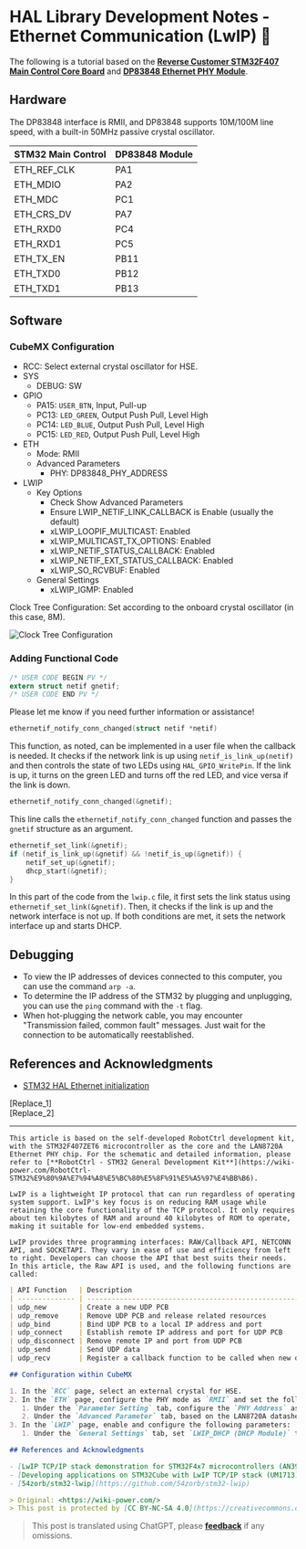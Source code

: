 # HAL Library Development Notes - Ethernet Communication (LwIP) 🚧

The following is a tutorial based on the [**Reverse Customer STM32F407 Main Control Core Board**](https://item.taobao.com/item.htm?spm=a230r.1.14.16.57314534365ZlN&id=569068950037&ns=1&abbucket=4#detail) and [**DP83848 Ethernet PHY Module**](https://item.taobao.com/item.htm?spm=a230r.1.14.1.38df5bd3YTS6rE&id=12873819988&ns=1&abbucket=4#detail).

## Hardware

The DP83848 interface is RMII, and DP83848 supports 10M/100M line speed, with a built-in 50MHz passive crystal oscillator.

| STM32 Main Control | DP83848 Module |
| ------------------ | -------------- |
| ETH_REF_CLK        | PA1            |
| ETH_MDIO           | PA2            |
| ETH_MDC            | PC1            |
| ETH_CRS_DV         | PA7            |
| ETH_RXD0           | PC4            |
| ETH_RXD1           | PC5            |
| ETH_TX_EN          | PB11           |
| ETH_TXD0           | PB12           |
| ETH_TXD1           | PB13           |

## Software

### CubeMX Configuration

- RCC: Select external crystal oscillator for HSE.
- SYS
  - DEBUG: SW
- GPIO
  - PA15: `USER_BTN`, Input, Pull-up
  - PC13: `LED_GREEN`, Output Push Pull, Level High
  - PC14: `LED_BLUE`, Output Push Pull, Level High
  - PC15: `LED_RED`, Output Push Pull, Level High
- ETH
  - Mode: RMII
  - Advanced Parameters
    - PHY: DP83848_PHY_ADDRESS
- LWIP
  - Key Options
    - Check Show Advanced Parameters
    - Ensure LWIP_NETIF_LINK_CALLBACK is Enable (usually the default)
    - xLWIP_LOOPIF_MULTICAST: Enabled
    - xLWIP_MULTICAST_TX_OPTIONS: Enabled
    - xLWIP_NETIF_STATUS_CALLBACK: Enabled
    - xLWIP_NETIF_EXT_STATUS_CALLBACK: Enabled
    - xLWIP_SO_RCVBUF: Enabled
  - General Settings
    - xLWIP_IGMP: Enabled

Clock Tree Configuration: Set according to the onboard crystal oscillator (in this case, 8M).

![Clock Tree Configuration](https://media.wiki-power.com/img/20220702145310.png)

### Adding Functional Code

```c title="main.c"
/* USER CODE BEGIN PV */
extern struct netif gnetif;
/* USER CODE END PV */
```

Please let me know if you need further information or assistance!

```c
ethernetif_notify_conn_changed(struct netif *netif)
```

This function, as noted, can be implemented in a user file when the callback is needed. It checks if the network link is up using `netif_is_link_up(netif)` and then controls the state of two LEDs using `HAL_GPIO_WritePin`. If the link is up, it turns on the green LED and turns off the red LED, and vice versa if the link is down.

```c
ethernetif_notify_conn_changed(&gnetif);
```

This line calls the `ethernetif_notify_conn_changed` function and passes the `gnetif` structure as an argument.

```c title="lwip.c"
ethernetif_set_link(&gnetif);
if (netif_is_link_up(&gnetif) && !netif_is_up(&gnetif)) {
	netif_set_up(&gnetif);
	dhcp_start(&gnetif);
}
```

In this part of the code from the `lwip.c` file, it first sets the link status using `ethernetif_set_link(&gnetif)`. Then, it checks if the link is up and the network interface is not up. If both conditions are met, it sets the network interface up and starts DHCP.

## Debugging

- To view the IP addresses of devices connected to this computer, you can use the command `arp -a`.
- To determine the IP address of the STM32 by plugging and unplugging, you can use the `ping` command with the `-t` flag.
- When hot-plugging the network cable, you may encounter "Transmission failed, common fault" messages. Just wait for the connection to be automatically reestablished.

## References and Acknowledgments

- [STM32 HAL Ethernet initialization](https://blog.naver.com/eziya76/221852430347)

[Replace_1]  
[Replace_2]

---

```
This article is based on the self-developed RobotCtrl development kit, with the STM32F407ZET6 microcontroller as the core and the LAN8720A Ethernet PHY chip. For the schematic and detailed information, please refer to [**RobotCtrl - STM32 General Development Kit**](https://wiki-power.com/RobotCtrl-STM32%E9%80%9A%E7%94%A8%E5%BC%80%E5%8F%91%E5%A5%97%E4%BB%B6).

LwIP is a lightweight IP protocol that can run regardless of operating system support. LwIP's key focus is on reducing RAM usage while retaining the core functionality of the TCP protocol. It only requires about ten kilobytes of RAM and around 40 kilobytes of ROM to operate, making it suitable for low-end embedded systems.

LwIP provides three programming interfaces: RAW/Callback API, NETCONN API, and SOCKETAPI. They vary in ease of use and efficiency from left to right. Developers can choose the API that best suits their needs. In this article, the Raw API is used, and the following functions are called:
```

```markdown
| API Function   | Description                                                         |
| -------------- | ------------------------------------------------------------------- |
| udp_new        | Create a new UDP PCB                                                |
| udp_remove     | Remove UDP PCB and release related resources                        |
| udp_bind       | Bind UDP PCB to a local IP address and port                         |
| udp_connect    | Establish remote IP address and port for UDP PCB                    |
| udp_disconnect | Remove remote IP and port from UDP PCB                              |
| udp_send       | Send UDP data                                                       |
| udp_recv       | Register a callback function to be called when new data is received |

## Configuration within CubeMX

1. In the `RCC` page, select an external crystal for HSE.
2. In the `ETH` page, configure the PHY mode as `RMII` and set the following parameters:
   1. Under the `Parameter Setting` tab, configure the `PHY Address` as `0` (determined by PHYAD0 pin).
   2. Under the `Advanced Parameter` tab, based on the LAN8720A datasheet, configure `PHY special control/status register Offset` as `31`; `PHY Speed mask` as `0x0004`; `PHY Duplex mask` as `0x0010`.
3. In the `LWIP` page, enable and configure the following parameters:
   1. Under the `General Settings` tab, set `LWIP_DHCP (DHCP Module)` to `Disabled` (use static IP); configure `IP_ADDRESS` as `192.168.001.100`; `NETMASK_ADDRESS` as `255.255.255.000`; `GATEWAY_ADDRESS` as `192.168.001.001`; and enable `LWIP_UDP (UDP Module)` and `LWIP_TCP (TCP Module)`.

## References and Acknowledgments

- [LwIP TCP/IP stack demonstration for STM32F4x7 microcontrollers (AN3966)](https://www.st.com/en/embedded-software/stsw-stm32070.html)
- [Developing applications on STM32Cube with LwIP TCP/IP stack (UM1713)](https://www.st.com/resource/en/user_manual/um1713-developing-applications-on-stm32cube-with-lwip-tcpip-stack-stmicroelectronics.pdf)
- [54zorb/stm32-lwip](https://github.com/54zorb/stm32-lwip)

> Original: <https://wiki-power.com/>
> This post is protected by [CC BY-NC-SA 4.0](https://creativecommons.org/licenses/by/4.0/deed.en) agreement, should be reproduced with attribution.
```

> This post is translated using ChatGPT, please [**feedback**](https://github.com/linyuxuanlin/Wiki_MkDocs/issues/new) if any omissions.
